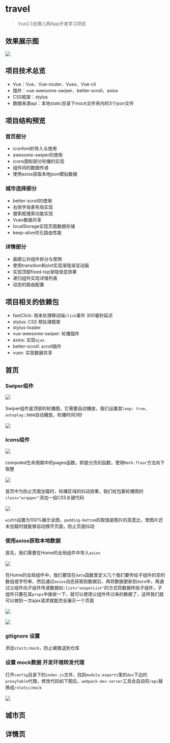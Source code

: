 # travel
>Vue2.5去哪儿网App开发学习项目
## 效果展示图
![](https://github.com/dafeizhu/Travel/blob/master/imgs/GIF.gif)

## 项目技术总览
* Vue：Vue、Vue-router、Vuex、Vue-cli
* 插件：vue-awesome-swiper、better-scroll、axios
* CSS框架：stylus
* 数据来源api：本地static目录下mock文件夹内的3个json文件

## 项目结构预览
### 首页部分
* iconfont的导入与使用
* awesome-swiper的使用
* icons图标部分轮播的实现
* 组件间的数据传递
* 使用axios获取本地json模拟数据

### 城市选择部分
* better-scroll的使用
* 右侧字母表布局实现
* 搜索框搜索功能实现
* Vuex数据共享
* localStorage实现页面数据存储
* keep-alive优化路由性能

### 详情部分
* 画廊公共组件拆分与使用
* 使用transition和slot实现渐隐渐显动画
* 实现顶部fixed-top渐隐渐显效果
* 递归组件实现详情列表
* 动态的路由配置

## 项目相关的依赖包
* fastClick: 用来处理移动端<code>click</code>事件 300毫秒延迟
* stylus: CSS 预处理框架
* stylus-loader
* vue-awesome-swiper: 轮播插件
* axios: 实现<code>ajax</code>
* better-scroll: scroll插件
* vuex: 实现数据共享

## 首页
### Swiper组件
![](https://github.com/dafeizhu/Travel/blob/master/imgs/home-1.PNG)<br><br>
Swiper组件是顶部的轮播图，它需要自动播放，我们设置其<code>loop: true, autoplay:3000</code>自动播放，轮播时间3秒<br><br>
![](https://github.com/dafeizhu/Travel/blob/master/imgs/home-2.PNG)

### Icons组件
![](https://github.com/dafeizhu/Travel/blob/master/imgs/home-3.PNG)<br><br>
computed生命周期中的pages函数，即是分页的函数，使用<code>Math.floor</code>方法向下取整<br><br>
![](https://github.com/dafeizhu/Travel/blob/master/imgs/home-4.PNG)<br><br>
首页中为防止页面加载时，轮播区域的抖动效果，我们给包裹轮播图的<code>class="wrapper"</code>添加一段CSS关键代码<br><br>
![](https://github.com/dafeizhu/Travel/blob/master/imgs/swiper-wrapper.PNG)<br><br>
<code>width</code>设置为100%展示全图，<code>padding-bottom</code>的取值是图片的高宽比，使图片还未加载时就能够自动撑开页面，防止页面抖动

### 使用axios获取本地数据
首先，我们需要在Home的全局组件中导入<code>axios</code><br><br>
![](https://github.com/dafeizhu/Travel/blob/master/imgs/home-5.PNG)<br><br>
在Home的全局组件中，我们要现在<code>data</code>函数里定义几个我们要传给子组件的空的数组或字符串，然后通过<code>axios</code>动态获取到数据后，再将数据更新到<code>data</code>中，再通过父组件向子组件传递数据如<code>:list="swiperList"</code>的方式将数据传给子组件，子组件只要在其<code>props</code>中接收一下，就可以使用父组件传过来的数据了，这样我们就可以做到一次ajax请求就能完全展示一个页面<br><br>
![](https://github.com/dafeizhu/Travel/blob/master/imgs/home-6.PNG)<br><br>
![](https://github.com/dafeizhu/Travel/blob/master/imgs/home-7.PNG)

### gitignore 设置
添加<code>staitc/mock</code>，防止被推送到仓库

### 设置 mock数据 开发环境转发代理
打开<code>config</code>目录下的<code>index.js</code>文件，找到<code>module.exports</code>里的<code>dev</code>下边的<code>proxyTable</code>代理，修改代码如下图后，<code>webpack-dev-server</code>工具会自动将<code>/api</code>替换成<code>/static/mock</code><br><br>
![](https://github.com/dafeizhu/Travel/blob/master/imgs/swiper-wrapper.PNG)

## 城市页


## 详情页



















